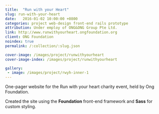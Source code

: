 ```yaml
---
title:  "Run with your Heart"
slug: run-with-your-heart
date:   2016-01-02 10:00:00 +0800
categories: project web-design front-end rails prototype
attribution: Under employ of ONG&ONG Group Pte Ltd.
link: http://www.runwithyourheart.ongfoundation.org
client: ONG Foundation
noindex: true
permalink: /:collection/:slug.json

cover-image: /images/project/runwithyourheart
cover-image-index: /images/project/runwithyourheart

gallery:
 - image: /images/project/rwyh-inner-1
---
```


One-pager website for the Run with your heart charity event, held by Ong Foundation. 

Created the site using the **Foundation** front-end framework and **Sass** for custom styling.
